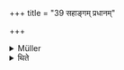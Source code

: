 +++
title = "39 सहाङ्गम् प्रधानम्"

+++

<details><summary>Müller</summary>

A principal act (pradhāna) is accompanied by auxiliary acts (aṅga).

#####  Commentary

This Sūtra forms sometimes part of the preceding Sūtra, and would then refer to the Pitṛyajña only.
</details>

<details><summary>थिते</summary>

सहाङ्गं प्रधानम् ३९
</details>
